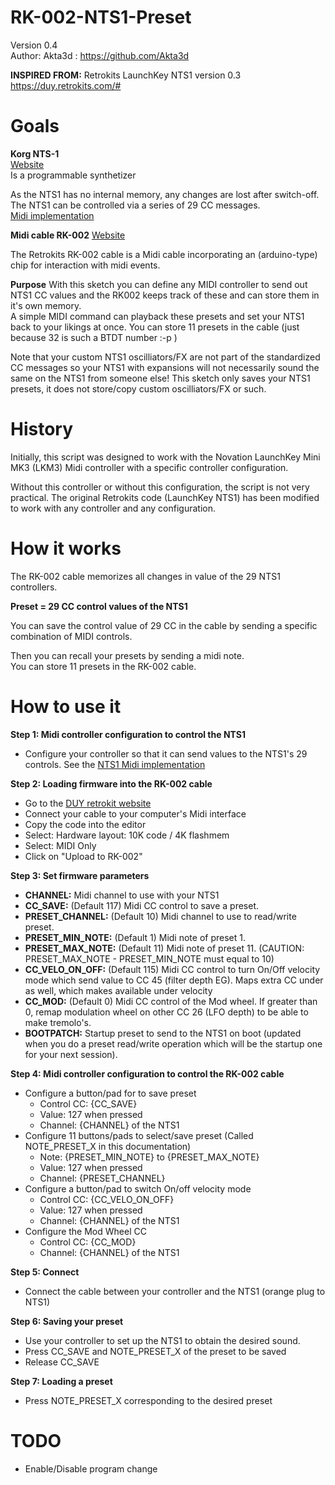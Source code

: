 # RK-002-NTS1-Preset  
Version 0.4  
Author: Akta3d : https://github.com/Akta3d
  
**INSPIRED FROM:** Retrokits LaunchKey NTS1 version 0.3
https://duy.retrokits.com/#

# Goals  
**Korg NTS-1**  
[Website](https://www.korg.com/fr/products/dj/nts_1/index.php)  
Is a programmable synthetizer

As the NTS1 has no internal memory, any changes are lost after switch-off.  
The NTS1 can be controlled via a series of 29 CC messages.  
[Midi implementation](https://cdn.korg.com/us/support/download/files/8b4225f3349d609272fcf7ac868212cc.pdf)  

**Midi cable RK-002**
[Website](https://www.korg.com/fr/products/dj/nts_1/index.php)  
  
The Retrokits RK-002 cable is a Midi cable incorporating an (arduino-type) chip for interaction with midi events.  
  
**Purpose**
With this sketch you can define any MIDI controller to send out NTS1 CC values and the RK002 keeps track of these and can store them in it's own memory.  
A simple MIDI command can playback these presets and set your NTS1 back to your likings at once. You can store 11 presets in the cable (just because 32 is such a BTDT number :-p )  
  
Note that your custom NTS1 oscilliators/FX are not part of the standardized CC messages so your NTS1 with expansions will not necessarily sound the same on the NTS1 from someone else! This sketch only saves your NTS1 presets, it does not store/copy custom oscilliators/FX or such.  
  
# History
Initially, this script was designed to work with the Novation LaunchKey Mini MK3 (LKM3) Midi controller with a specific controller configuration.  
  
Without this controller or without this configuration, the script is not very practical. The original Retrokits code (LaunchKey NTS1) has been modified to work with any controller and any configuration.  
  
# How it works
The RK-002 cable memorizes all changes in value of the 29 NTS1 controllers.  
  
**Preset = 29 CC control values of the NTS1**  
  
You can save the control value of 29 CC in the cable by sending a specific combination of MIDI controls.  
  
Then you can recall your presets by sending a midi note.  
You can store 11 presets in the RK-002 cable.  
  
# How to use it
  
**Step 1: Midi controller configuration to control the NTS1**
- Configure your controller so that it can send values to the NTS1's 29 controls.
See the [NTS1 Midi implementation](https://cdn.korg.com/us/support/download/files/8b4225f3349d609272fcf7ac868212cc.pdf)  
  
**Step 2: Loading firmware into the RK-002 cable**  
- Go to the [DUY retrokit website](https://duy.retrokits.com/coder.php)
- Connect your cable to your computer's Midi interface
- Copy the code into the editor
- Select: Hardware layout: 10K code / 4K flashmem
- Select: MIDI Only
- Click on "Upload to RK-002"
  
**Step 3: Set firmware parameters**  
- **CHANNEL:** Midi channel to use with your NTS1
- **CC_SAVE:** (Default 117) Midi CC control to save a preset.
- **PRESET_CHANNEL:** (Default 10) Midi channel to use to read/write preset.
- **PRESET_MIN_NOTE:** (Default 1) Midi note of preset 1.
- **PRESET_MAX_NOTE:** (Default 11) Midi note of preset 11.  (CAUTION: PRESET_MAX_NOTE - PRESET_MIN_NOTE must equal to 10)
- **CC_VELO_ON_OFF:** (Default 115) Midi CC control to turn On/Off velocity mode which send value to CC 45 (filter depth EG). Maps extra CC under as well, which makes available under velocity
- **CC_MOD:** (Default 0) Midi CC control of the Mod wheel. If greater than 0, remap modulation wheel on other CC 26 (LFO depth) to be able to make tremolo's.
- **BOOTPATCH:** Startup preset to send to the NTS1 on boot (updated when you do a preset read/write operation which will be the startup one for your next session).
  
**Step 4: Midi controller configuration to control the RK-002 cable**
- Configure a button/pad for to save preset
  - Control CC: {CC_SAVE}
  - Value: 127 when pressed
  - Channel: {CHANNEL} of the NTS1
- Configure 11 buttons/pads to select/save preset (Called NOTE_PRESET_X in this documentation)
  - Note: {PRESET_MIN_NOTE} to {PRESET_MAX_NOTE}
  - Value: 127 when pressed
  - Channel: {PRESET_CHANNEL}
- Configure a button/pad to switch On/off velocity mode
  - Control CC: {CC_VELO_ON_OFF}
  - Value: 127 when pressed
  - Channel: {CHANNEL} of the NTS1
- Configure the Mod Wheel CC
  - Control CC: {CC_MOD}
  - Channel: {CHANNEL} of the NTS1
  
**Step 5: Connect**
- Connect the cable between your controller and the NTS1 (orange plug to NTS1)
  
**Step 6: Saving your preset**
- Use your controller to set up the NTS1 to obtain the desired sound.
- Press CC_SAVE and NOTE_PRESET_X of the preset to be saved
- Release CC_SAVE
  
**Step 7: Loading a preset**
- Press NOTE_PRESET_X corresponding to the desired preset
  
# TODO
- Enable/Disable program change